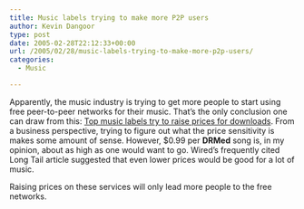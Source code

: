 ```yaml
---
title: Music labels trying to make more P2P users
author: Kevin Dangoor
type: post
date: 2005-02-28T22:12:33+00:00
url: /2005/02/28/music-labels-trying-to-make-more-p2p-users/
categories:
  - Music

---
```

Apparently, the music industry is trying to get more people to start using free peer-to-peer networks for their music. That&#8217;s the only conclusion one can draw from this: [Top music labels try to raise prices for downloads][1]. From a business perspective, trying to figure out what the price sensitivity is makes some amount of sense. However, $0.99 per **DRMed** song is, in my opinion, about as high as one would want to go. Wired&#8217;s frequently cited Long Tail article suggested that even lower prices would be good for a lot of music.

Raising prices on these services will only lead more people to the free networks.

 [1]: http://news.ft.com/cms/s/3d9b6fee-892d-11d9-b7ed-00000e2511c8,ft_acl=,s01=2.html "FT.com / Industries / Media & internet - Top music labels try to raise prices for downloads"